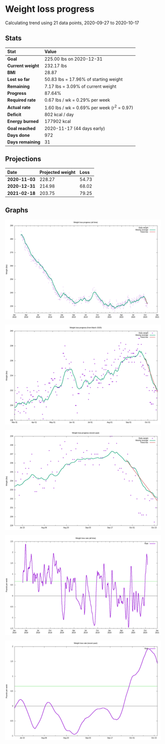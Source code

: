 # Weight loss progress

Calculating trend using 21 data points, 2020-09-27 to 2020-10-17

## Stats

Stat|Value
:-|:-
**Goal**|225.00 lbs on 2020-12-31
**Current weight**|232.17 lbs
**BMI**|28.87
**Lost so far**|50.83 lbs = 17.96% of starting weight
**Remaining**|7.17 lbs =  3.09% of current  weight
**Progress**|87.64%
**Required rate**|0.67 lbs / wk = 0.29% per week
**Actual rate**|1.60 lbs / wk = 0.69% per week  (r<sup>2</sup> = 0.97)
**Deficit**|802 kcal / day
**Energy burned**|177902 kcal
**Goal reached**|2020-11-17 (44 days early)
**Days done**|972
**Days remaining**|31

## Projections

Date|Projected weight|Loss
:-|:-|:-
**2020-11-03**|228.27|54.73
**2020-12-31**|214.98|68.02
**2021-02-18**|203.75|79.25

## Graphs

![](weight-graph-alltime.png)

![](weight-graph-covid.png)

![](weight-graph-recent.png)

![](rate-graph-alltime.png)

![](rate-graph-recent.png)
